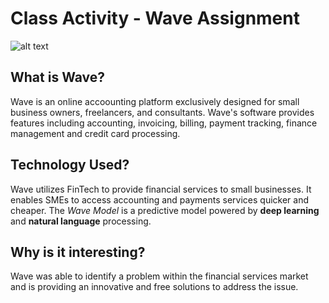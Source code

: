 # Class Activity - Wave Assignment
![alt text](https://www.pngkit.com/png/detail/306-3060520_wave-accounting-logo.png)
## What is Wave?
Wave is an online accoounting platform exclusively designed for small business 
owners, freelancers, and consultants. Wave's software provides features including
accounting, invoicing, billing, payment tracking, finance management and credit
card processing.
## Technology Used?
Wave utilizes FinTech to provide financial services to small businesses. It enables SMEs to access accounting and payments services quicker and cheaper. The *Wave Model* is a predictive model powered by **deep learning** and **natural language** processing.
## Why is it interesting?
Wave was able to identify a problem within the financial services market and is 
providing an innovative and free solutions to address the issue.
